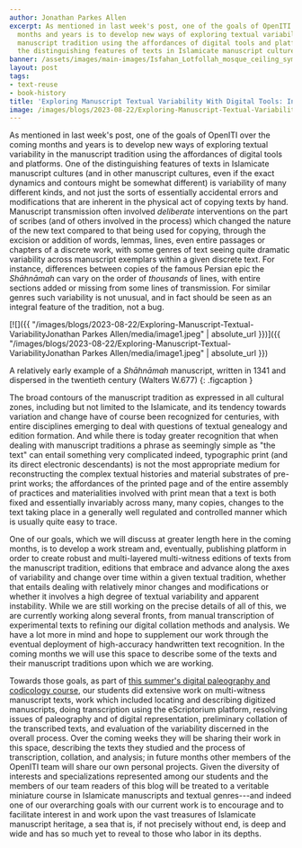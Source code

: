 ```yaml
---
author: Jonathan Parkes Allen
excerpt: As mentioned in last week's post, one of the goals of OpenITI over the coming
  months and years is to develop new ways of exploring textual variability in the
  manuscript tradition using the affordances of digital tools and platforms. One of
  the distinguishing features of texts in Islamicate manuscript cultures...
banner: /assets/images/main-images/Isfahan_Lotfollah_mosque_ceiling_symmetric_narrow_border.png
layout: post
tags:
- text-reuse
- book-history
title: 'Exploring Manuscript Textual Variability With Digital Tools: Introduction'
image: /images/blogs/2023-08-22/Exploring-Manuscript-Textual-VariabilityJonathan Parkes Allen/media/image1.jpeg
---
```

As mentioned in last week's post, one of the goals of OpenITI over the coming months and years is to develop new ways of exploring textual variability in the manuscript tradition using the affordances of digital tools and platforms. One of the distinguishing features of texts in Islamicate manuscript cultures (and in other manuscript cultures, even if the exact dynamics and contours might be somewhat different) is variability of many different kinds, and not just the sorts of essentially accidental errors and modifications that are inherent in the physical act of copying texts by hand. Manuscript transmission often involved *deliberate* interventions on the part of scribes (and of others involved in the process) which changed the nature of the new text compared to that being used for copying, through the excision or addition of words, lemmas, lines, even entire passages or chapters of a discrete work, with some genres of text seeing quite dramatic variability across manuscript exemplars within a given discrete text. For instance, differences between copies of the famous Persian epic the *Shāhnāmah* can vary on the order of *thousands* of lines, with entire sections added or missing from some lines of transmission. For similar genres such variability is not unusual, and in fact should be seen as an integral feature of the tradition, not a bug.

[![]({{ "/images/blogs/2023-08-22/Exploring-Manuscript-Textual-VariabilityJonathan Parkes Allen/media/image1.jpeg" | absolute_url }})]({{ "/images/blogs/2023-08-22/Exploring-Manuscript-Textual-VariabilityJonathan Parkes Allen/media/image1.jpeg" | absolute_url }})

A relatively early example of a *Shāhnāmah* manuscript, written in 1341 and dispersed in the twentieth century (Walters W.677)
{: .figcaption }

The broad contours of the manuscript tradition as expressed in all cultural zones, including but not limited to the Islamicate, and its tendency towards variation and change have of course been recognized for centuries, with entire disciplines emerging to deal with questions of textual genealogy and edition formation. And while there is today greater recognition that when dealing with manuscript traditions a phrase as seemingly simple as "the text" can entail something very complicated indeed, typographic print (and its direct electronic descendants) is not the most appropriate medium for reconstructing the complex textual histories and material substrates of pre-print works; the affordances of the printed page and of the entire assembly of practices and materialities involved with print mean that a text is both fixed and essentially invariably across many, many copies, changes to the text taking place in a generally well regulated and controlled manner which is usually quite easy to trace.

One of our goals, which we will discuss at greater length here in the coming months, is to develop a work stream and, eventually, publishing platform in order to create robust and multi-layered multi-witness editions of texts from the manuscript tradition, editions that embrace and advance along the axes of variability and change over time within a given textual tradition, whether that entails dealing with relatively minor changes and modifications or whether it involves a high degree of textual variability and apparent instability. While we are still working on the precise details of all of this, we are currently working along several fronts, from manual transcription of experimental texts to refining our digital collation methods and analysis. We have a lot more in mind and hope to supplement our work through the eventual deployment of high-accuracy handwritten text recognition. In the coming months we will use this space to describe some of the texts and their manuscript traditions upon which we are working.

Towards those goals, as part of [this summer's digital paleography and codicology course](http://openiti.org/2023/02/22/Islamicate-Paleography.html), our students did extensive work on multi-witness manuscript texts, work which included locating and describing digitized manuscripts, doing transcription using the eScriptorium platform, resolving issues of paleography and of digital representation, preliminary collation of the transcribed texts, and evaluation of the variability discerned in the overall process. Over the coming weeks they will be sharing their work in this space, describing the texts they studied and the process of transcription, collation, and analysis; in future months other members of the OpenITI team will share our own personal projects. Given the diversity of interests and specializations represented among our students and the members of our team readers of this blog will be treated to a veritable miniature course in Islamicate manuscripts and textual genres---and indeed one of our overarching goals with our current work is to encourage and to facilitate interest in and work upon the vast treasures of Islamicate manuscript heritage, a sea that is, if not precisely without end, is deep and wide and has so much yet to reveal to those who labor in its depths.
